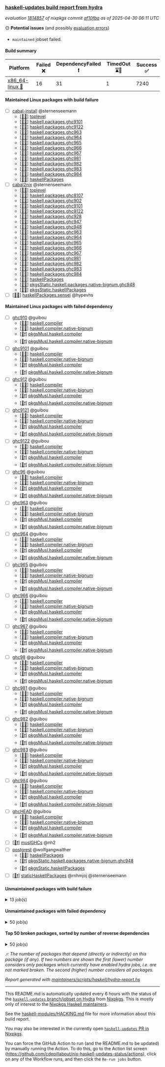 ### [haskell-updates build report from hydra](https://hydra.nixos.org/jobset/nixpkgs/haskell-updates)
*evaluation [1814857](https://hydra.nixos.org/eval/1814857) of nixpkgs commit [af10fba](https://github.com/NixOS/nixpkgs/commits/af10fba46c5c711ef6042350a95c75c8757c34c4) as of 2025-04-30 06:11 UTC*

🟡 **Potential issues** (and possibly [evaluation errors](https://hydra.nixos.org/jobset/nixpkgs/haskell-updates))
  * `maintained` jobset failed.

#### Build summary

 | Platform | Failed ❌ | DependencyFailed ❗ | TimedOut ⌛🚫 | Success ✅ | 
 | --- | --- | --- | --- | --- | 
 | [x86_64-linux 🐧](https://hydra.nixos.org/eval/1814857?filter=.x86_64-linux) | 16 | 31 | 1 | 7240 | 
#### Maintained Linux packages with build failure
- [ ] [cabal-install](https://hydra.nixos.org/eval/1814857?filter=cabal-install) @sternenseemann
  - [[🐧✅]](https://hydra.nixos.org/build/295451515) [toplevel](https://hydra.nixos.org/eval/1814857?filter=cabal-install)
  - [[🐧✅]](https://hydra.nixos.org/build/295451655) [haskell.packages.ghc9101](https://hydra.nixos.org/eval/1814857?filter=haskell.packages.ghc9101.cabal-install)
  - [[🐧❌]](https://hydra.nixos.org/build/295451690) [haskell.packages.ghc9122](https://hydra.nixos.org/eval/1814857?filter=haskell.packages.ghc9122.cabal-install)
  - [[🐧✅]](https://hydra.nixos.org/build/295451776) [haskell.packages.ghc963](https://hydra.nixos.org/eval/1814857?filter=haskell.packages.ghc963.cabal-install)
  - [[🐧✅]](https://hydra.nixos.org/build/295451799) [haskell.packages.ghc964](https://hydra.nixos.org/eval/1814857?filter=haskell.packages.ghc964.cabal-install)
  - [[🐧✅]](https://hydra.nixos.org/build/295451829) [haskell.packages.ghc965](https://hydra.nixos.org/eval/1814857?filter=haskell.packages.ghc965.cabal-install)
  - [[🐧✅]](https://hydra.nixos.org/build/295451850) [haskell.packages.ghc966](https://hydra.nixos.org/eval/1814857?filter=haskell.packages.ghc966.cabal-install)
  - [[🐧✅]](https://hydra.nixos.org/build/295451867) [haskell.packages.ghc967](https://hydra.nixos.org/eval/1814857?filter=haskell.packages.ghc967.cabal-install)
  - [[🐧✅]](https://hydra.nixos.org/build/295451898) [haskell.packages.ghc981](https://hydra.nixos.org/eval/1814857?filter=haskell.packages.ghc981.cabal-install)
  - [[🐧✅]](https://hydra.nixos.org/build/295451921) [haskell.packages.ghc982](https://hydra.nixos.org/eval/1814857?filter=haskell.packages.ghc982.cabal-install)
  - [[🐧✅]](https://hydra.nixos.org/build/295451966) [haskell.packages.ghc983](https://hydra.nixos.org/eval/1814857?filter=haskell.packages.ghc983.cabal-install)
  - [[🐧✅]](https://hydra.nixos.org/build/295451941) [haskell.packages.ghc984](https://hydra.nixos.org/eval/1814857?filter=haskell.packages.ghc984.cabal-install)
  - [[🐧✅]](https://hydra.nixos.org/build/295453281) [haskellPackages](https://hydra.nixos.org/eval/1814857?filter=haskellPackages.cabal-install)
- [ ] [cabal2nix](https://hydra.nixos.org/eval/1814857?filter=cabal2nix) @sternenseemann
  - [[🐧✅]](https://hydra.nixos.org/build/295884655) [toplevel](https://hydra.nixos.org/eval/1814857?filter=cabal2nix)
  - [[🐧✅]](https://hydra.nixos.org/build/295451617) [haskell.packages.ghc8107](https://hydra.nixos.org/eval/1814857?filter=haskell.packages.ghc8107.cabal2nix)
  - [[🐧✅]](https://hydra.nixos.org/build/295451682) [haskell.packages.ghc902](https://hydra.nixos.org/eval/1814857?filter=haskell.packages.ghc902.cabal2nix)
  - [[🐧✅]](https://hydra.nixos.org/build/295451666) [haskell.packages.ghc9101](https://hydra.nixos.org/eval/1814857?filter=haskell.packages.ghc9101.cabal2nix)
  - [[🐧❌]](https://hydra.nixos.org/build/295884566) [haskell.packages.ghc9122](https://hydra.nixos.org/eval/1814857?filter=haskell.packages.ghc9122.cabal2nix)
  - [[🐧✅]](https://hydra.nixos.org/build/295451711) [haskell.packages.ghc928](https://hydra.nixos.org/eval/1814857?filter=haskell.packages.ghc928.cabal2nix)
  - [[🐧✅]](https://hydra.nixos.org/build/295451758) [haskell.packages.ghc947](https://hydra.nixos.org/eval/1814857?filter=haskell.packages.ghc947.cabal2nix)
  - [[🐧✅]](https://hydra.nixos.org/build/295451751) [haskell.packages.ghc948](https://hydra.nixos.org/eval/1814857?filter=haskell.packages.ghc948.cabal2nix)
  - [[🐧✅]](https://hydra.nixos.org/build/295451784) [haskell.packages.ghc963](https://hydra.nixos.org/eval/1814857?filter=haskell.packages.ghc963.cabal2nix)
  - [[🐧✅]](https://hydra.nixos.org/build/295451805) [haskell.packages.ghc964](https://hydra.nixos.org/eval/1814857?filter=haskell.packages.ghc964.cabal2nix)
  - [[🐧✅]](https://hydra.nixos.org/build/295451837) [haskell.packages.ghc965](https://hydra.nixos.org/eval/1814857?filter=haskell.packages.ghc965.cabal2nix)
  - [[🐧✅]](https://hydra.nixos.org/build/295451875) [haskell.packages.ghc966](https://hydra.nixos.org/eval/1814857?filter=haskell.packages.ghc966.cabal2nix)
  - [[🐧✅]](https://hydra.nixos.org/build/295451882) [haskell.packages.ghc967](https://hydra.nixos.org/eval/1814857?filter=haskell.packages.ghc967.cabal2nix)
  - [[🐧✅]](https://hydra.nixos.org/build/295451914) [haskell.packages.ghc981](https://hydra.nixos.org/eval/1814857?filter=haskell.packages.ghc981.cabal2nix)
  - [[🐧✅]](https://hydra.nixos.org/build/295451953) [haskell.packages.ghc982](https://hydra.nixos.org/eval/1814857?filter=haskell.packages.ghc982.cabal2nix)
  - [[🐧✅]](https://hydra.nixos.org/build/295452058) [haskell.packages.ghc983](https://hydra.nixos.org/eval/1814857?filter=haskell.packages.ghc983.cabal2nix)
  - [[🐧✅]](https://hydra.nixos.org/build/295451935) [haskell.packages.ghc984](https://hydra.nixos.org/eval/1814857?filter=haskell.packages.ghc984.cabal2nix)
  - [[🐧✅]](https://hydra.nixos.org/build/295453244) [haskellPackages](https://hydra.nixos.org/eval/1814857?filter=haskellPackages.cabal2nix)
  - [[🐧✅]](https://hydra.nixos.org/build/295459310) [pkgsStatic.haskell.packages.native-bignum.ghc948](https://hydra.nixos.org/eval/1814857?filter=pkgsStatic.haskell.packages.native-bignum.ghc948.cabal2nix)
  - [[🐧✅]](https://hydra.nixos.org/build/295459309) [pkgsStatic.haskellPackages](https://hydra.nixos.org/eval/1814857?filter=pkgsStatic.haskellPackages.cabal2nix)
- [ ] [[🐧❌]](https://hydra.nixos.org/build/295457598) [haskellPackages.sensei](https://hydra.nixos.org/eval/1814857?filter=haskellPackages.sensei) @hypevhs
#### Maintained Linux packages with failed dependency
- [ ] [ghc910](https://hydra.nixos.org/eval/1814857?filter=ghc910) @guibou
  - [[🐧✅]](https://hydra.nixos.org/build/295451538) [haskell.compiler](https://hydra.nixos.org/eval/1814857?filter=haskell.compiler.ghc910)
  - [[🐧✅]](https://hydra.nixos.org/build/295451566) [haskell.compiler.native-bignum](https://hydra.nixos.org/eval/1814857?filter=haskell.compiler.native-bignum.ghc910)
  - [[🐧❗]](https://hydra.nixos.org/build/295459199) [pkgsMusl.haskell.compiler](https://hydra.nixos.org/eval/1814857?filter=pkgsMusl.haskell.compiler.ghc910)
  - [[🐧❗]](https://hydra.nixos.org/build/295459232) [pkgsMusl.haskell.compiler.native-bignum](https://hydra.nixos.org/eval/1814857?filter=pkgsMusl.haskell.compiler.native-bignum.ghc910)
- [ ] [ghc9101](https://hydra.nixos.org/eval/1814857?filter=ghc9101) @guibou
  - [[🐧✅]](https://hydra.nixos.org/build/295451539) [haskell.compiler](https://hydra.nixos.org/eval/1814857?filter=haskell.compiler.ghc9101)
  - [[🐧✅]](https://hydra.nixos.org/build/295451567) [haskell.compiler.native-bignum](https://hydra.nixos.org/eval/1814857?filter=haskell.compiler.native-bignum.ghc9101)
  - [[🐧❗]](https://hydra.nixos.org/build/295459205) [pkgsMusl.haskell.compiler](https://hydra.nixos.org/eval/1814857?filter=pkgsMusl.haskell.compiler.ghc9101)
  - [[🐧❗]](https://hydra.nixos.org/build/295459233) [pkgsMusl.haskell.compiler.native-bignum](https://hydra.nixos.org/eval/1814857?filter=pkgsMusl.haskell.compiler.native-bignum.ghc9101)
- [ ] [ghc912](https://hydra.nixos.org/eval/1814857?filter=ghc912) @guibou
  - [[🐧✅]](https://hydra.nixos.org/build/295451593) [haskell.compiler](https://hydra.nixos.org/eval/1814857?filter=haskell.compiler.ghc912)
  - [[🐧✅]](https://hydra.nixos.org/build/295451597) [haskell.compiler.native-bignum](https://hydra.nixos.org/eval/1814857?filter=haskell.compiler.native-bignum.ghc912)
  - [[🐧❗]](https://hydra.nixos.org/build/295459214) [pkgsMusl.haskell.compiler](https://hydra.nixos.org/eval/1814857?filter=pkgsMusl.haskell.compiler.ghc912)
  - [[🐧❗]](https://hydra.nixos.org/build/295459225) [pkgsMusl.haskell.compiler.native-bignum](https://hydra.nixos.org/eval/1814857?filter=pkgsMusl.haskell.compiler.native-bignum.ghc912)
- [ ] [ghc9121](https://hydra.nixos.org/eval/1814857?filter=ghc9121) @guibou
  - [[🐧✅]](https://hydra.nixos.org/build/295451595) [haskell.compiler](https://hydra.nixos.org/eval/1814857?filter=haskell.compiler.ghc9121)
  - [[🐧✅]](https://hydra.nixos.org/build/295451591) [haskell.compiler.native-bignum](https://hydra.nixos.org/eval/1814857?filter=haskell.compiler.native-bignum.ghc9121)
  - [[🐧❗]](https://hydra.nixos.org/build/295459216) [pkgsMusl.haskell.compiler](https://hydra.nixos.org/eval/1814857?filter=pkgsMusl.haskell.compiler.ghc9121)
  - [[🐧❗]](https://hydra.nixos.org/build/295459244) [pkgsMusl.haskell.compiler.native-bignum](https://hydra.nixos.org/eval/1814857?filter=pkgsMusl.haskell.compiler.native-bignum.ghc9121)
- [ ] [ghc9122](https://hydra.nixos.org/eval/1814857?filter=ghc9122) @guibou
  - [[🐧✅]](https://hydra.nixos.org/build/295451594) [haskell.compiler](https://hydra.nixos.org/eval/1814857?filter=haskell.compiler.ghc9122)
  - [[🐧✅]](https://hydra.nixos.org/build/295451598) [haskell.compiler.native-bignum](https://hydra.nixos.org/eval/1814857?filter=haskell.compiler.native-bignum.ghc9122)
  - [[🐧❗]](https://hydra.nixos.org/build/295459213) [pkgsMusl.haskell.compiler](https://hydra.nixos.org/eval/1814857?filter=pkgsMusl.haskell.compiler.ghc9122)
  - [[🐧❗]](https://hydra.nixos.org/build/295459226) [pkgsMusl.haskell.compiler.native-bignum](https://hydra.nixos.org/eval/1814857?filter=pkgsMusl.haskell.compiler.native-bignum.ghc9122)
- [ ] [ghc96](https://hydra.nixos.org/eval/1814857?filter=ghc96) @guibou
  - [[🐧✅]](https://hydra.nixos.org/build/295451548) [haskell.compiler](https://hydra.nixos.org/eval/1814857?filter=haskell.compiler.ghc96)
  - [[🐧✅]](https://hydra.nixos.org/build/295451576) [haskell.compiler.native-bignum](https://hydra.nixos.org/eval/1814857?filter=haskell.compiler.native-bignum.ghc96)
  - [[🐧❗]](https://hydra.nixos.org/build/295459215) [pkgsMusl.haskell.compiler](https://hydra.nixos.org/eval/1814857?filter=pkgsMusl.haskell.compiler.ghc96)
  - [[🐧❗]](https://hydra.nixos.org/build/295459239) [pkgsMusl.haskell.compiler.native-bignum](https://hydra.nixos.org/eval/1814857?filter=pkgsMusl.haskell.compiler.native-bignum.ghc96)
- [ ] [ghc963](https://hydra.nixos.org/eval/1814857?filter=ghc963) @guibou
  - [[🐧✅]](https://hydra.nixos.org/build/295451551) [haskell.compiler](https://hydra.nixos.org/eval/1814857?filter=haskell.compiler.ghc963)
  - [[🐧✅]](https://hydra.nixos.org/build/295451577) [haskell.compiler.native-bignum](https://hydra.nixos.org/eval/1814857?filter=haskell.compiler.native-bignum.ghc963)
  - [[🐧❗]](https://hydra.nixos.org/build/295459210) [pkgsMusl.haskell.compiler](https://hydra.nixos.org/eval/1814857?filter=pkgsMusl.haskell.compiler.ghc963)
  - [[🐧❗]](https://hydra.nixos.org/build/295459248) [pkgsMusl.haskell.compiler.native-bignum](https://hydra.nixos.org/eval/1814857?filter=pkgsMusl.haskell.compiler.native-bignum.ghc963)
- [ ] [ghc964](https://hydra.nixos.org/eval/1814857?filter=ghc964) @guibou
  - [[🐧✅]](https://hydra.nixos.org/build/295451552) [haskell.compiler](https://hydra.nixos.org/eval/1814857?filter=haskell.compiler.ghc964)
  - [[🐧✅]](https://hydra.nixos.org/build/295451578) [haskell.compiler.native-bignum](https://hydra.nixos.org/eval/1814857?filter=haskell.compiler.native-bignum.ghc964)
  - [[🐧❗]](https://hydra.nixos.org/build/295459212) [pkgsMusl.haskell.compiler](https://hydra.nixos.org/eval/1814857?filter=pkgsMusl.haskell.compiler.ghc964)
  - [[🐧❗]](https://hydra.nixos.org/build/295459237) [pkgsMusl.haskell.compiler.native-bignum](https://hydra.nixos.org/eval/1814857?filter=pkgsMusl.haskell.compiler.native-bignum.ghc964)
- [ ] [ghc965](https://hydra.nixos.org/eval/1814857?filter=ghc965) @guibou
  - [[🐧✅]](https://hydra.nixos.org/build/295451555) [haskell.compiler](https://hydra.nixos.org/eval/1814857?filter=haskell.compiler.ghc965)
  - [[🐧✅]](https://hydra.nixos.org/build/295451579) [haskell.compiler.native-bignum](https://hydra.nixos.org/eval/1814857?filter=haskell.compiler.native-bignum.ghc965)
  - [[🐧❗]](https://hydra.nixos.org/build/295459224) [pkgsMusl.haskell.compiler](https://hydra.nixos.org/eval/1814857?filter=pkgsMusl.haskell.compiler.ghc965)
  - [[🐧❗]](https://hydra.nixos.org/build/295459246) [pkgsMusl.haskell.compiler.native-bignum](https://hydra.nixos.org/eval/1814857?filter=pkgsMusl.haskell.compiler.native-bignum.ghc965)
- [ ] [ghc966](https://hydra.nixos.org/eval/1814857?filter=ghc966) @guibou
  - [[🐧✅]](https://hydra.nixos.org/build/295451559) [haskell.compiler](https://hydra.nixos.org/eval/1814857?filter=haskell.compiler.ghc966)
  - [[🐧✅]](https://hydra.nixos.org/build/295451580) [haskell.compiler.native-bignum](https://hydra.nixos.org/eval/1814857?filter=haskell.compiler.native-bignum.ghc966)
  - [[🐧❗]](https://hydra.nixos.org/build/295459222) [pkgsMusl.haskell.compiler](https://hydra.nixos.org/eval/1814857?filter=pkgsMusl.haskell.compiler.ghc966)
  - [[🐧❗]](https://hydra.nixos.org/build/295459247) [pkgsMusl.haskell.compiler.native-bignum](https://hydra.nixos.org/eval/1814857?filter=pkgsMusl.haskell.compiler.native-bignum.ghc966)
- [ ] [ghc967](https://hydra.nixos.org/eval/1814857?filter=ghc967) @guibou
  - [[🐧✅]](https://hydra.nixos.org/build/295451553) [haskell.compiler](https://hydra.nixos.org/eval/1814857?filter=haskell.compiler.ghc967)
  - [[🐧✅]](https://hydra.nixos.org/build/295451581) [haskell.compiler.native-bignum](https://hydra.nixos.org/eval/1814857?filter=haskell.compiler.native-bignum.ghc967)
  - [[🐧❗]](https://hydra.nixos.org/build/295459211) [pkgsMusl.haskell.compiler](https://hydra.nixos.org/eval/1814857?filter=pkgsMusl.haskell.compiler.ghc967)
  - [[🐧❗]](https://hydra.nixos.org/build/295459238) [pkgsMusl.haskell.compiler.native-bignum](https://hydra.nixos.org/eval/1814857?filter=pkgsMusl.haskell.compiler.native-bignum.ghc967)
- [ ] [ghc98](https://hydra.nixos.org/eval/1814857?filter=ghc98) @guibou
  - [[🐧✅]](https://hydra.nixos.org/build/295451554) [haskell.compiler](https://hydra.nixos.org/eval/1814857?filter=haskell.compiler.ghc98)
  - [[🐧✅]](https://hydra.nixos.org/build/295451582) [haskell.compiler.native-bignum](https://hydra.nixos.org/eval/1814857?filter=haskell.compiler.native-bignum.ghc98)
  - [[🐧❗]](https://hydra.nixos.org/build/295459235) [pkgsMusl.haskell.compiler](https://hydra.nixos.org/eval/1814857?filter=pkgsMusl.haskell.compiler.ghc98)
  - [[🐧❗]](https://hydra.nixos.org/build/295459240) [pkgsMusl.haskell.compiler.native-bignum](https://hydra.nixos.org/eval/1814857?filter=pkgsMusl.haskell.compiler.native-bignum.ghc98)
- [ ] [ghc981](https://hydra.nixos.org/eval/1814857?filter=ghc981) @guibou
  - [[🐧✅]](https://hydra.nixos.org/build/295451557) [haskell.compiler](https://hydra.nixos.org/eval/1814857?filter=haskell.compiler.ghc981)
  - [[🐧✅]](https://hydra.nixos.org/build/295451584) [haskell.compiler.native-bignum](https://hydra.nixos.org/eval/1814857?filter=haskell.compiler.native-bignum.ghc981)
  - [[🐧❗]](https://hydra.nixos.org/build/295459223) [pkgsMusl.haskell.compiler](https://hydra.nixos.org/eval/1814857?filter=pkgsMusl.haskell.compiler.ghc981)
  - [[🐧❗]](https://hydra.nixos.org/build/295459255) [pkgsMusl.haskell.compiler.native-bignum](https://hydra.nixos.org/eval/1814857?filter=pkgsMusl.haskell.compiler.native-bignum.ghc981)
- [ ] [ghc982](https://hydra.nixos.org/eval/1814857?filter=ghc982) @guibou
  - [[🐧✅]](https://hydra.nixos.org/build/295451556) [haskell.compiler](https://hydra.nixos.org/eval/1814857?filter=haskell.compiler.ghc982)
  - [[🐧✅]](https://hydra.nixos.org/build/295451585) [haskell.compiler.native-bignum](https://hydra.nixos.org/eval/1814857?filter=haskell.compiler.native-bignum.ghc982)
  - [[🐧❗]](https://hydra.nixos.org/build/295459234) [pkgsMusl.haskell.compiler](https://hydra.nixos.org/eval/1814857?filter=pkgsMusl.haskell.compiler.ghc982)
  - [[🐧❗]](https://hydra.nixos.org/build/295459251) [pkgsMusl.haskell.compiler.native-bignum](https://hydra.nixos.org/eval/1814857?filter=pkgsMusl.haskell.compiler.native-bignum.ghc982)
- [ ] [ghc983](https://hydra.nixos.org/eval/1814857?filter=ghc983) @guibou
  - [[🐧✅]](https://hydra.nixos.org/build/295451560) [haskell.compiler](https://hydra.nixos.org/eval/1814857?filter=haskell.compiler.ghc983)
  - [[🐧✅]](https://hydra.nixos.org/build/295451587) [haskell.compiler.native-bignum](https://hydra.nixos.org/eval/1814857?filter=haskell.compiler.native-bignum.ghc983)
  - [[🐧❗]](https://hydra.nixos.org/build/295459231) [pkgsMusl.haskell.compiler](https://hydra.nixos.org/eval/1814857?filter=pkgsMusl.haskell.compiler.ghc983)
  - [[🐧❗]](https://hydra.nixos.org/build/295459250) [pkgsMusl.haskell.compiler.native-bignum](https://hydra.nixos.org/eval/1814857?filter=pkgsMusl.haskell.compiler.native-bignum.ghc983)
- [ ] [ghc984](https://hydra.nixos.org/eval/1814857?filter=ghc984) @guibou
  - [[🐧✅]](https://hydra.nixos.org/build/295451558) [haskell.compiler](https://hydra.nixos.org/eval/1814857?filter=haskell.compiler.ghc984)
  - [[🐧✅]](https://hydra.nixos.org/build/295451586) [haskell.compiler.native-bignum](https://hydra.nixos.org/eval/1814857?filter=haskell.compiler.native-bignum.ghc984)
  - [[🐧❗]](https://hydra.nixos.org/build/295459236) [pkgsMusl.haskell.compiler](https://hydra.nixos.org/eval/1814857?filter=pkgsMusl.haskell.compiler.ghc984)
  - [[🐧❗]](https://hydra.nixos.org/build/295459242) [pkgsMusl.haskell.compiler.native-bignum](https://hydra.nixos.org/eval/1814857?filter=pkgsMusl.haskell.compiler.native-bignum.ghc984)
- [ ] [ghcHEAD](https://hydra.nixos.org/eval/1814857?filter=ghcHEAD) @guibou
  - [[🐧✅]](https://hydra.nixos.org/build/295451592) [haskell.compiler](https://hydra.nixos.org/eval/1814857?filter=haskell.compiler.ghcHEAD)
  - [[🐧✅]](https://hydra.nixos.org/build/295451603) [haskell.compiler.native-bignum](https://hydra.nixos.org/eval/1814857?filter=haskell.compiler.native-bignum.ghcHEAD)
  - [[🐧❗]](https://hydra.nixos.org/build/295459217) [pkgsMusl.haskell.compiler](https://hydra.nixos.org/eval/1814857?filter=pkgsMusl.haskell.compiler.ghcHEAD)
  - [[🐧❗]](https://hydra.nixos.org/build/295459243) [pkgsMusl.haskell.compiler.native-bignum](https://hydra.nixos.org/eval/1814857?filter=pkgsMusl.haskell.compiler.native-bignum.ghcHEAD)
- [ ] [[🐧❗]](https://hydra.nixos.org/build/295459182) [muslGHCs](https://hydra.nixos.org/eval/1814857?filter=muslGHCs) @nh2
- [ ] [postgrest](https://hydra.nixos.org/eval/1814857?filter=postgrest) @wolfgangwalther
  - [[🐧✅]](https://hydra.nixos.org/build/295884607) [haskellPackages](https://hydra.nixos.org/eval/1814857?filter=haskellPackages.postgrest)
  - [[🐧❗]](https://hydra.nixos.org/build/295884613) [pkgsStatic.haskell.packages.native-bignum.ghc948](https://hydra.nixos.org/eval/1814857?filter=pkgsStatic.haskell.packages.native-bignum.ghc948.postgrest)
  - [[🐧❗]](https://hydra.nixos.org/build/295884629) [pkgsStatic.haskellPackages](https://hydra.nixos.org/eval/1814857?filter=pkgsStatic.haskellPackages.postgrest)
- [ ] [[🐧❗]](https://hydra.nixos.org/build/295884564) [staticHaskellPackages](https://hydra.nixos.org/eval/1814857?filter=staticHaskellPackages) @rnhmjoj @sternenseemann
#### Unmaintained packages with build failure
<details><summary>13 job(s) </summary>

- [ ] [[🐧❌]](https://hydra.nixos.org/build/295457190) [haskellPackages.quic](https://hydra.nixos.org/eval/1814857?filter=haskellPackages.quic)  ⤴️ 2 | 2
- [ ] [[🐧❌]](https://hydra.nixos.org/build/295453779) [haskellPackages.crucible-llvm](https://hydra.nixos.org/eval/1814857?filter=haskellPackages.crucible-llvm)  ⤴️ 0 | 2
- [ ] [[🐧❌]](https://hydra.nixos.org/build/295455675) [haskellPackages.iri](https://hydra.nixos.org/eval/1814857?filter=haskellPackages.iri)  ⤴️ 0 | 1
- [ ] [[🐧❌]](https://hydra.nixos.org/build/295453285) [haskellPackages.cabal-scaffold](https://hydra.nixos.org/eval/1814857?filter=haskellPackages.cabal-scaffold) 
- [ ] [[🐧❌]](https://hydra.nixos.org/build/295454526) [haskellPackages.genvalidity-network-uri](https://hydra.nixos.org/eval/1814857?filter=haskellPackages.genvalidity-network-uri) 
- [ ] [[🐧❌]](https://hydra.nixos.org/build/295454932) [haskellPackages.gruvbox-colors](https://hydra.nixos.org/eval/1814857?filter=haskellPackages.gruvbox-colors) 
- [ ] [[🐧❌]](https://hydra.nixos.org/build/295455752) [haskellPackages.jsonpatch](https://hydra.nixos.org/eval/1814857?filter=haskellPackages.jsonpatch) 
- [ ] [[🐧❌]](https://hydra.nixos.org/build/295456419) [haskellPackages.multidir](https://hydra.nixos.org/eval/1814857?filter=haskellPackages.multidir) 
- [ ] [[🐧❌]](https://hydra.nixos.org/build/295456454) [haskellPackages.nerd-font-icons](https://hydra.nixos.org/eval/1814857?filter=haskellPackages.nerd-font-icons) 
- [ ] [[🐧❌]](https://hydra.nixos.org/build/295456635) [haskellPackages.om-plugin-imports](https://hydra.nixos.org/eval/1814857?filter=haskellPackages.om-plugin-imports) 
- [ ] [[🐧❌]](https://hydra.nixos.org/build/295456887) [haskellPackages.pinecone](https://hydra.nixos.org/eval/1814857?filter=haskellPackages.pinecone) 
- [ ] [[🐧❌]](https://hydra.nixos.org/build/295458315) [haskellPackages.text-builder-time](https://hydra.nixos.org/eval/1814857?filter=haskellPackages.text-builder-time) 
- [ ] [[🐧❌]](https://hydra.nixos.org/build/295458365) [haskellPackages.threads-supervisor](https://hydra.nixos.org/eval/1814857?filter=haskellPackages.threads-supervisor) 
</details>

#### Unmaintained packages with failed dependency
<details><summary>50 job(s) </summary>

- [ ] [random](https://hydra.nixos.org/eval/1814857?filter=random)  ⤴️ 3310 | 9224
  - [[🐧✅]](https://hydra.nixos.org/build/295457236) [haskellPackages](https://hydra.nixos.org/eval/1814857?filter=haskellPackages.random)
  - [[🐧❗]](https://hydra.nixos.org/build/295459254) [pkgsMusl.haskellPackages](https://hydra.nixos.org/eval/1814857?filter=pkgsMusl.haskellPackages.random)
  - [[🐧✅]](https://hydra.nixos.org/build/295459262) [pkgsStatic.haskell.packages.native-bignum.ghc948](https://hydra.nixos.org/eval/1814857?filter=pkgsStatic.haskell.packages.native-bignum.ghc948.random)
  - [[🐧✅]](https://hydra.nixos.org/build/295459267) [pkgsStatic.haskell.packages.native-bignum.ghc984](https://hydra.nixos.org/eval/1814857?filter=pkgsStatic.haskell.packages.native-bignum.ghc984.random)
  - [[🐧✅]](https://hydra.nixos.org/build/295459266) [pkgsStatic.haskellPackages](https://hydra.nixos.org/eval/1814857?filter=pkgsStatic.haskellPackages.random)
- [ ] [lens](https://hydra.nixos.org/eval/1814857?filter=lens)  ⤴️ 971 | 2544
  - [[🐧✅]](https://hydra.nixos.org/build/295455900) [haskellPackages](https://hydra.nixos.org/eval/1814857?filter=haskellPackages.lens)
  - [[🐧❗]](https://hydra.nixos.org/build/295459260) [pkgsMusl.haskellPackages](https://hydra.nixos.org/eval/1814857?filter=pkgsMusl.haskellPackages.lens)
  - [[🐧✅]](https://hydra.nixos.org/build/295459286) [pkgsStatic.haskell.packages.native-bignum.ghc948](https://hydra.nixos.org/eval/1814857?filter=pkgsStatic.haskell.packages.native-bignum.ghc948.lens)
  - [[🐧✅]](https://hydra.nixos.org/build/295459285) [pkgsStatic.haskellPackages](https://hydra.nixos.org/eval/1814857?filter=pkgsStatic.haskellPackages.lens)
- [ ] [ihaskell](https://hydra.nixos.org/eval/1814857?filter=ihaskell)  ⤴️ 10 | 18
  - [[🐧❗]](https://hydra.nixos.org/build/295459180) [toplevel](https://hydra.nixos.org/eval/1814857?filter=ihaskell)
  - [[🐧✅]](https://hydra.nixos.org/build/295455551) [haskellPackages](https://hydra.nixos.org/eval/1814857?filter=haskellPackages.ihaskell)
- [ ] [hoogle](https://hydra.nixos.org/eval/1814857?filter=hoogle)  ⤴️ 1 | 5
  - [[🐧✅]](https://hydra.nixos.org/build/295451635) [haskell.packages.ghc8107](https://hydra.nixos.org/eval/1814857?filter=haskell.packages.ghc8107.hoogle)
  - [[🐧✅]](https://hydra.nixos.org/build/295451683) [haskell.packages.ghc902](https://hydra.nixos.org/eval/1814857?filter=haskell.packages.ghc902.hoogle)
  - [[🐧✅]](https://hydra.nixos.org/build/295451665) [haskell.packages.ghc9101](https://hydra.nixos.org/eval/1814857?filter=haskell.packages.ghc9101.hoogle)
  - [[🐧✅]](https://hydra.nixos.org/build/295451709) [haskell.packages.ghc9122](https://hydra.nixos.org/eval/1814857?filter=haskell.packages.ghc9122.hoogle)
  - [[🐧✅]](https://hydra.nixos.org/build/295451723) [haskell.packages.ghc928](https://hydra.nixos.org/eval/1814857?filter=haskell.packages.ghc928.hoogle)
  - [[🐧✅]](https://hydra.nixos.org/build/295451775) [haskell.packages.ghc947](https://hydra.nixos.org/eval/1814857?filter=haskell.packages.ghc947.hoogle)
  - [[🐧✅]](https://hydra.nixos.org/build/295451757) [haskell.packages.ghc948](https://hydra.nixos.org/eval/1814857?filter=haskell.packages.ghc948.hoogle)
  - [[🐧✅]](https://hydra.nixos.org/build/295451789) [haskell.packages.ghc963](https://hydra.nixos.org/eval/1814857?filter=haskell.packages.ghc963.hoogle)
  - [[🐧❗]](https://hydra.nixos.org/build/295451808) [haskell.packages.ghc964](https://hydra.nixos.org/eval/1814857?filter=haskell.packages.ghc964.hoogle)
  - [[🐧✅]](https://hydra.nixos.org/build/295451841) [haskell.packages.ghc965](https://hydra.nixos.org/eval/1814857?filter=haskell.packages.ghc965.hoogle)
  - [[🐧✅]](https://hydra.nixos.org/build/295451877) [haskell.packages.ghc966](https://hydra.nixos.org/eval/1814857?filter=haskell.packages.ghc966.hoogle)
  - [[🐧✅]](https://hydra.nixos.org/build/295451881) [haskell.packages.ghc967](https://hydra.nixos.org/eval/1814857?filter=haskell.packages.ghc967.hoogle)
  - [[🐧✅]](https://hydra.nixos.org/build/295451926) [haskell.packages.ghc981](https://hydra.nixos.org/eval/1814857?filter=haskell.packages.ghc981.hoogle)
  - [[🐧✅]](https://hydra.nixos.org/build/295451942) [haskell.packages.ghc982](https://hydra.nixos.org/eval/1814857?filter=haskell.packages.ghc982.hoogle)
  - [[🐧✅]](https://hydra.nixos.org/build/295452056) [haskell.packages.ghc983](https://hydra.nixos.org/eval/1814857?filter=haskell.packages.ghc983.hoogle)
  - [[🐧✅]](https://hydra.nixos.org/build/295451955) [haskell.packages.ghc984](https://hydra.nixos.org/eval/1814857?filter=haskell.packages.ghc984.hoogle)
  - [[🐧✅]](https://hydra.nixos.org/build/295455255) [haskellPackages](https://hydra.nixos.org/eval/1814857?filter=haskellPackages.hoogle)
- [ ] [[🐧❗]](https://hydra.nixos.org/build/295455481) [haskellPackages.http3](https://hydra.nixos.org/eval/1814857?filter=haskellPackages.http3)  ⤴️ 1 | 1
- [ ] [emanote](https://hydra.nixos.org/eval/1814857?filter=emanote) 
  - [[🐧❗]](https://hydra.nixos.org/build/295451569) [toplevel](https://hydra.nixos.org/eval/1814857?filter=emanote)
  - [[🐧❗]](https://hydra.nixos.org/build/295454081) [haskellPackages](https://hydra.nixos.org/eval/1814857?filter=haskellPackages.emanote)
- [ ] [[🐧❗]](https://hydra.nixos.org/build/295455026) [haskellPackages.h3spec](https://hydra.nixos.org/eval/1814857?filter=haskellPackages.h3spec) 
- [ ] [hello](https://hydra.nixos.org/eval/1814857?filter=hello) 
  - [[🐧✅]](https://hydra.nixos.org/build/295455125) [haskellPackages](https://hydra.nixos.org/eval/1814857?filter=haskellPackages.hello)
  - [[🐧✅]](https://hydra.nixos.org/build/295459186) [pkgsCross.ghcjs.haskell.packages.ghc912](https://hydra.nixos.org/eval/1814857?filter=pkgsCross.ghcjs.haskell.packages.ghc912.hello)
  - [[🐧✅]](https://hydra.nixos.org/build/295459189) [pkgsCross.ghcjs.haskell.packages.ghc98](https://hydra.nixos.org/eval/1814857?filter=pkgsCross.ghcjs.haskell.packages.ghc98.hello)
  - [[🐧✅]](https://hydra.nixos.org/build/295459252) [pkgsCross.ghcjs.haskell.packages.ghcHEAD](https://hydra.nixos.org/eval/1814857?filter=pkgsCross.ghcjs.haskell.packages.ghcHEAD.hello)
  - [[🐧✅]](https://hydra.nixos.org/build/295459192) [pkgsCross.ghcjs.haskellPackages](https://hydra.nixos.org/eval/1814857?filter=pkgsCross.ghcjs.haskellPackages.hello)
  - [[🐧❗]](https://hydra.nixos.org/build/295459253) [pkgsMusl.haskellPackages](https://hydra.nixos.org/eval/1814857?filter=pkgsMusl.haskellPackages.hello)
  - [[🐧✅]](https://hydra.nixos.org/build/295459261) [pkgsStatic.haskell.packages.native-bignum.ghc948](https://hydra.nixos.org/eval/1814857?filter=pkgsStatic.haskell.packages.native-bignum.ghc948.hello)
  - [[🐧✅]](https://hydra.nixos.org/build/295459278) [pkgsStatic.haskell.packages.native-bignum.ghc984](https://hydra.nixos.org/eval/1814857?filter=pkgsStatic.haskell.packages.native-bignum.ghc984.hello)
  - [[🐧✅]](https://hydra.nixos.org/build/295459307) [pkgsStatic.haskellPackages](https://hydra.nixos.org/eval/1814857?filter=pkgsStatic.haskellPackages.hello)
- [ ] [[🐧❗]](https://hydra.nixos.org/build/295884626) [maintained](https://hydra.nixos.org/eval/1814857?filter=maintained) 
- [ ] [[🐧❗]](https://hydra.nixos.org/build/295458207) [haskellPackages.tasty-papi](https://hydra.nixos.org/eval/1814857?filter=haskellPackages.tasty-papi) 
- [ ] [[🐧❗]](https://hydra.nixos.org/build/295458895) [haskellPackages.warp-quic](https://hydra.nixos.org/eval/1814857?filter=haskellPackages.warp-quic) 
</details>

#### Top 50 broken packages, sorted by number of reverse dependencies
<details><summary>50 job(s) </summary>

[haskell98](https://packdeps.haskellers.com/reverse/haskell98) ⤴️ 152  
[failure](https://packdeps.haskellers.com/reverse/failure) ⤴️ 72  
[enumerator](https://packdeps.haskellers.com/reverse/enumerator) ⤴️ 56  
[connection](https://packdeps.haskellers.com/reverse/connection) ⤴️ 50  
[util](https://packdeps.haskellers.com/reverse/util) ⤴️ 49  
[derive](https://packdeps.haskellers.com/reverse/derive) ⤴️ 48  
[fclabels](https://packdeps.haskellers.com/reverse/fclabels) ⤴️ 47  
[syb-with-class](https://packdeps.haskellers.com/reverse/syb-with-class) ⤴️ 42  
[MonadCatchIO-transformers](https://packdeps.haskellers.com/reverse/MonadCatchIO-transformers) ⤴️ 41  
[TypeCompose](https://packdeps.haskellers.com/reverse/TypeCompose) ⤴️ 41  
[PrimitiveArray](https://packdeps.haskellers.com/reverse/PrimitiveArray) ⤴️ 35  
[crypto-random](https://packdeps.haskellers.com/reverse/crypto-random) ⤴️ 35  
[dual](https://packdeps.haskellers.com/reverse/dual) ⤴️ 32  
[hsp](https://packdeps.haskellers.com/reverse/hsp) ⤴️ 32  
[language-ecmascript](https://packdeps.haskellers.com/reverse/language-ecmascript) ⤴️ 31  
[iteratee](https://packdeps.haskellers.com/reverse/iteratee) ⤴️ 29  
[composite-base](https://packdeps.haskellers.com/reverse/composite-base) ⤴️ 28  
[regexpr](https://packdeps.haskellers.com/reverse/regexpr) ⤴️ 27  
[text-format](https://packdeps.haskellers.com/reverse/text-format) ⤴️ 27  
[crypto-numbers](https://packdeps.haskellers.com/reverse/crypto-numbers) ⤴️ 25  
[either-unwrap](https://packdeps.haskellers.com/reverse/either-unwrap) ⤴️ 25  
[Crypto](https://packdeps.haskellers.com/reverse/Crypto) ⤴️ 22  
[crypto-pubkey](https://packdeps.haskellers.com/reverse/crypto-pubkey) ⤴️ 22  
[haskelldb](https://packdeps.haskellers.com/reverse/haskelldb) ⤴️ 22  
[wxdirect](https://packdeps.haskellers.com/reverse/wxdirect) ⤴️ 22  
[BiobaseTypes](https://packdeps.haskellers.com/reverse/BiobaseTypes) ⤴️ 21  
[alg](https://packdeps.haskellers.com/reverse/alg) ⤴️ 21  
[hw-rankselect-base](https://packdeps.haskellers.com/reverse/hw-rankselect-base) ⤴️ 21  
[libxml-sax](https://packdeps.haskellers.com/reverse/libxml-sax) ⤴️ 21  
[wxc](https://packdeps.haskellers.com/reverse/wxc) ⤴️ 21  
[biocore](https://packdeps.haskellers.com/reverse/biocore) ⤴️ 20  
[hw-excess](https://packdeps.haskellers.com/reverse/hw-excess) ⤴️ 20  
[reform](https://packdeps.haskellers.com/reverse/reform) ⤴️ 20  
[wxcore](https://packdeps.haskellers.com/reverse/wxcore) ⤴️ 20  
[attoparsec-enumerator](https://packdeps.haskellers.com/reverse/attoparsec-enumerator) ⤴️ 19  
[bytestring-show](https://packdeps.haskellers.com/reverse/bytestring-show) ⤴️ 19  
[cprng-aes](https://packdeps.haskellers.com/reverse/cprng-aes) ⤴️ 19  
[fay](https://packdeps.haskellers.com/reverse/fay) ⤴️ 19  
[harp](https://packdeps.haskellers.com/reverse/harp) ⤴️ 19  
[hsx2hs](https://packdeps.haskellers.com/reverse/hsx2hs) ⤴️ 19  
[hw-balancedparens](https://packdeps.haskellers.com/reverse/hw-balancedparens) ⤴️ 19  
[ixset](https://packdeps.haskellers.com/reverse/ixset) ⤴️ 19  
[mmsyn2](https://packdeps.haskellers.com/reverse/mmsyn2) ⤴️ 19  
[wx](https://packdeps.haskellers.com/reverse/wx) ⤴️ 19  
[BiobaseENA](https://packdeps.haskellers.com/reverse/BiobaseENA) ⤴️ 18  
[asn1-data](https://packdeps.haskellers.com/reverse/asn1-data) ⤴️ 18  
[dbus-core](https://packdeps.haskellers.com/reverse/dbus-core) ⤴️ 18  
[digit](https://packdeps.haskellers.com/reverse/digit) ⤴️ 18  
[gtksourceview2](https://packdeps.haskellers.com/reverse/gtksourceview2) ⤴️ 18  
[hw-rankselect](https://packdeps.haskellers.com/reverse/hw-rankselect) ⤴️ 18  
</details>


*⤴️: The number of packages that depend (directly or indirectly) on this package (if any). If two numbers are shown the first (lower) number considers only packages which currently have enabled hydra jobs, i.e. are not marked broken. The second (higher) number considers all packages.*

*Report generated with [maintainers/scripts/haskell/hydra-report.hs](https://github.com/NixOS/nixpkgs/blob/haskell-updates/maintainers/scripts/haskell/hydra-report.hs)*


----------------------------------------------------------------------

This README.md is automatically updated every 6 hours with the status of the
[`haskell-updates` branch/jobset on Hydra](https://hydra.nixos.org/jobset/nixpkgs/haskell-updates)
from [Nixpkgs](https://github.com/NixOS/nixpkgs).  This is mostly only of
interest to the [Nixpkgs Haskell maintainers](https://github.com/orgs/NixOS/teams/haskell).

See the
[haskell-modules/HACKING.md](https://github.com/NixOS/nixpkgs/blob/haskell-updates/pkgs/development/haskell-modules/HACKING.md)
file for more information about this build report.

You may also be interested in the currently open
[`haskell-updates` PR in Nixpkgs](https://github.com/nixos/nixpkgs/pulls?q=is%3Apr+is%3Aopen+head%3Ahaskell-updates).

You can force the GitHub Action to run (and the README.md to be updated) by
manually running the Action.  To do this, go to the Action list screen
(https://github.com/cdepillabout/nix-haskell-updates-status/actions),
click on any of the Workflow runs, and then click the `Re-run jobs` button.
